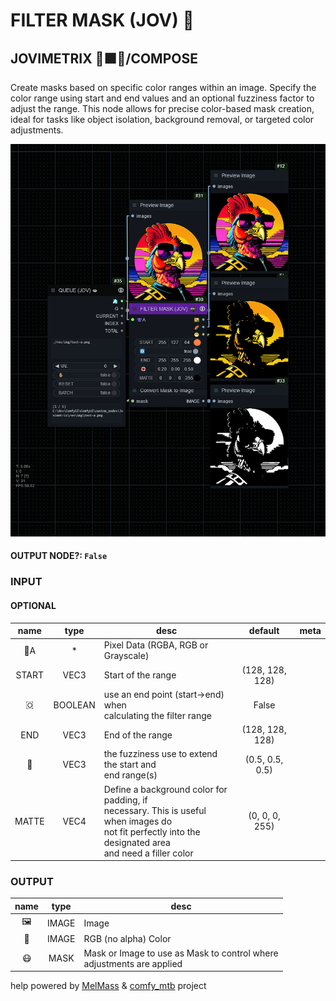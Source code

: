 # FILTER MASK (JOV) 🤿

## JOVIMETRIX 🔺🟩🔵/COMPOSE

Create masks based on specific color ranges within an image. Specify the color range using start and end values and an optional fuzziness factor to adjust the range. This node allows for precise color-based mask creation, ideal for tasks like object isolation, background removal, or targeted color adjustments.

![FILTER MASK](https://raw.githubusercontent.com/Amorano/Jovimetrix-examples/master/node/FILTER%20MASK/FILTER%20MASK.png)

#### OUTPUT NODE?: `False`

### INPUT

#### OPTIONAL

name | type | desc | default | meta
:---:|:---:|---|:---:|---
👾A | * | Pixel Data (RGBA, RGB or Grayscale) |  | 
START | VEC3 | Start of the range | (128, 128, 128) | 
🇴 | BOOLEAN | use an end point (start->end) when<br>calculating the filter range | False | 
END | VEC3 | End of the range | (128, 128, 128) | 
🛟 | VEC3 | the fuzziness use to extend the start and<br>end range(s) | (0.5, 0.5, 0.5) | 
MATTE | VEC4 | Define a background color for padding, if<br>necessary. This is useful when images do<br>not fit perfectly into the designated area<br>and need a filler color | (0, 0, 0, 255) | 

### OUTPUT

name | type | desc
:---:|:---:|---
🖼️ | IMAGE | Image 
🌈 | IMAGE | RGB (no alpha) Color 
😷 | MASK | Mask or Image to use as Mask to control where<br>adjustments are applied 

help powered by [MelMass](https://github.com/melMass) & [comfy_mtb](https://github.com/melMass/comfy_mtb) project